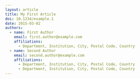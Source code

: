 ```yaml
---
layout: article
title: My First Article
doi: 10.1234/example.1
date: 2015-03-02
authors:
  - name: First Author
    email: first.author@example.com
    affiliations:
      - Department, Institution, City, Postal Code, Country
  - name: Second Author
    email: second.author@example.com
    affiliations:
      - Department, Institution, City, Postal Code, Country
      - Department, Institution, City, Postal Code, Country
---
```

